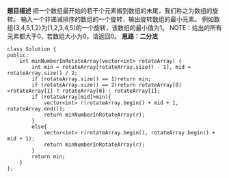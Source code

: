 **题目描述**
把一个数组最开始的若干个元素搬到数组的末尾，我们称之为数组的旋转。 输入一个非递减排序的数组的一个旋转，输出旋转数组的最小元素。 例如数组{3,4,5,1,2}为{1,2,3,4,5}的一个旋转，该数组的最小值为1。 NOTE：给出的所有元素都大于0，若数组大小为0，请返回0。
**思路：二分法**
```
class Solution {
public:
    int minNumberInRotateArray(vector<int> rotateArray) {
        int min = rotateArray[rotateArray.size() - 1], mid = rotateArray.size() / 2;
		if (rotateArray.size() == 1)return min;
		if (rotateArray.size() == 2)return rotateArray[0]<rotateArray[1] ? rotateArray[0] : rotateArray[1];
		if (rotateArray[mid]>min){
			vector<int> r(rotateArray.begin() + mid + 1, rotateArray.end());
			return minNumberInRotateArray(r);
		}
		else{
			vector<int> r(rotateArray.begin(), rotateArray.begin() + mid + 1);
			return minNumberInRotateArray(r);
		}
		return min;
    }
};
```

